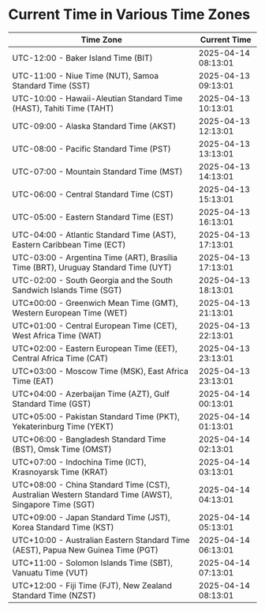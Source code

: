 # Current Time in Various Time Zones

| Time Zone | Current Time |
|-----------|--------------|
| UTC-12:00 - Baker Island Time (BIT) | 2025-04-14 08:13:01 |
| UTC-11:00 - Niue Time (NUT), Samoa Standard Time (SST) | 2025-04-13 09:13:01 |
| UTC-10:00 - Hawaii-Aleutian Standard Time (HAST), Tahiti Time (TAHT) | 2025-04-13 10:13:01 |
| UTC-09:00 - Alaska Standard Time (AKST) | 2025-04-13 12:13:01 |
| UTC-08:00 - Pacific Standard Time (PST) | 2025-04-13 13:13:01 |
| UTC-07:00 - Mountain Standard Time (MST) | 2025-04-13 14:13:01 |
| UTC-06:00 - Central Standard Time (CST) | 2025-04-13 15:13:01 |
| UTC-05:00 - Eastern Standard Time (EST) | 2025-04-13 16:13:01 |
| UTC-04:00 - Atlantic Standard Time (AST), Eastern Caribbean Time (ECT) | 2025-04-13 17:13:01 |
| UTC-03:00 - Argentina Time (ART), Brasília Time (BRT), Uruguay Standard Time (UYT) | 2025-04-13 17:13:01 |
| UTC-02:00 - South Georgia and the South Sandwich Islands Time (SGT) | 2025-04-13 18:13:01 |
| UTC±00:00 - Greenwich Mean Time (GMT), Western European Time (WET) | 2025-04-13 21:13:01 |
| UTC+01:00 - Central European Time (CET), West Africa Time (WAT) | 2025-04-13 22:13:01 |
| UTC+02:00 - Eastern European Time (EET), Central Africa Time (CAT) | 2025-04-13 23:13:01 |
| UTC+03:00 - Moscow Time (MSK), East Africa Time (EAT) | 2025-04-13 23:13:01 |
| UTC+04:00 - Azerbaijan Time (AZT), Gulf Standard Time (GST) | 2025-04-14 00:13:01 |
| UTC+05:00 - Pakistan Standard Time (PKT), Yekaterinburg Time (YEKT) | 2025-04-14 01:13:01 |
| UTC+06:00 - Bangladesh Standard Time (BST), Omsk Time (OMST) | 2025-04-14 02:13:01 |
| UTC+07:00 - Indochina Time (ICT), Krasnoyarsk Time (KRAT) | 2025-04-14 03:13:01 |
| UTC+08:00 - China Standard Time (CST), Australian Western Standard Time (AWST), Singapore Time (SGT) | 2025-04-14 04:13:01 |
| UTC+09:00 - Japan Standard Time (JST), Korea Standard Time (KST) | 2025-04-14 05:13:01 |
| UTC+10:00 - Australian Eastern Standard Time (AEST), Papua New Guinea Time (PGT) | 2025-04-14 06:13:01 |
| UTC+11:00 - Solomon Islands Time (SBT), Vanuatu Time (VUT) | 2025-04-14 07:13:01 |
| UTC+12:00 - Fiji Time (FJT), New Zealand Standard Time (NZST) | 2025-04-14 08:13:01 |
